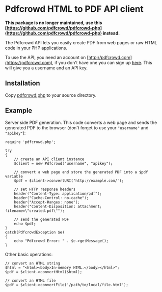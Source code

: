 # Pdfcrowd HTML to PDF API client

**This package is no longer maintained, use this [https://github.com/pdfcrowd/pdfcrowd-php](https://github.com/pdfcrowd/pdfcrowd-php) instead.**

The Pdfcrowd API lets you easily create PDF from web pages or raw HTML
code in your PHP applications.

To use the API, you need an account on
[http://pdfcrowd.com](https://pdfcrowd.com), if you don't have one you
can sign up [here](https://pdfcrowd.com/pricing/api/). This will give
you a username and an API key.

## Installation

Copy
[pdfcrowd.php](https://github.com/pdfcrowd/pdfcrowd-php/blob/master/pdfcrowd.php)
to your source directory.

## Example

Server side PDF generation. This code converts a web page and sends
the generated PDF to the browser (don't forget to use your `"username"`
and `"apikey"`):

    require 'pdfcrowd.php';
    
    try
    {   
        // create an API client instance
        $client = new Pdfcrowd("username", "apikey");
    
        // convert a web page and store the generated PDF into a $pdf variable
        $pdf = $client->convertURI('http://example.com/');
    
        // set HTTP response headers
        header("Content-Type: application/pdf");
        header("Cache-Control: no-cache");
        header("Accept-Ranges: none");
        header("Content-Disposition: attachment; filename=\"created.pdf\"");
    
        // send the generated PDF 
        echo $pdf;
    }
    catch(PdfcrowdException $e)
    {
        echo "Pdfcrowd Error: " . $e->getMessage();
    }


Other basic operations:

    // convert an HTML string
    $html = "<html><body>In-memory HTML.</body></html>";
    $pdf = $client->convertHtml($html);

    // convert an HTML file
    $pdf = $client->convertFile('/path/to/local/file.html');


